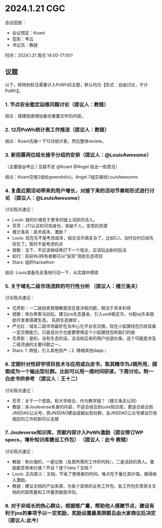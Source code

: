 # 2024.1.21 CGC

会议回放：

- 会议预定：Koant
- 签到：岑云
- 书记员：教链

时间：2024.1.21 周日 14:00-17:00?

## 议题

以下，除特别标注需要计入PoWh的主题，默认均为【形式：自由讨论，不计PoWh】。

### 1. 节点安全稳定运维问题讨论（提议人：教链）

结论：搭建指南增加备份重要文件的内容。

### 2. 12月PoWh统计表工作推进（提议人：教链）

结论：Koant先做一下12月统计表，然后整体review。

### 3. 新招募两位组长接手分组的安排（提议人：@LouisAwesome）

（主要是@岑云 | 见路不走 @Koant @Angel 给出一些意见）

结论：Koant交接2组给gwendol(c)。Angel 7组交接给LouisAwesome.

### 4. 复盘近期活动带来的用户增长，对接下来的活动节奏和形式进行讨论 （提议人：@LouisAwesome）

讨论观点速记：
- Louis: 链的价值在于更多的链上活跃的活人。
- 芳芳：JTI认证的可信身份，突破千人，宝贵的资源
- 楼兰渔夫：技术成本、激励？
- Louis: 现在先不是考虑成本，结合法币搞复杂了。比如CJ，当时合约已经先存在了。暂时不是考虑的点
- 煜歌：当下，不应该继续再打下一个铭文，应该玩出新的玩法
- 如行：目前WJ持有者都可以“投资”资助生态项目
- Stars: 组织hackathon

结论: Louis准备先去落地行动一下，从实践中摸索

### 5. 关于域名二级市场流转的可行性分析 （提议人：楼兰渔夫）

讨论观点速记：
- 花弄影：一二级拍卖我理解是现在是涉税问题，相当于资本利得
- 煜歌：举办黑客马拉松，建立jns生态基金，引入usdt稳定币，分配wj币来鼓励开发者搭建生态。 先把生态做好 。
- 严光红：域名二级市场最好在去中心化平台去交换。现在小狐狸钱包已经具备一定交换能力，只是说对方也是要使用这个小狐狸钱包和我们的链
- 花弄影：是的，没有生态的话，没法给后来的用户创造价值，这个可能是涉及二级流通的主要问题之一。
- Stars: 1. 跨链，引入其他资产；2. 移植其他dapp；

### 6. 定期针对性研学项目技术与应用或白皮书，取其精华为J链所用，探索成为一个输出型社群。比如可以用一周时间研读，下周讨论。附一白皮书供参考 （提议人：王十二）

讨论观点速记：
- 芳芳：关于一个思路，和大学结合，作为教学链？（楼兰渔夫认同）
- 教链：非Jouleverse本身的内容，不适合结合到core知识库，更适合结合到JNSDAO公众号，把JNSDAO建设成输出型社群，且JNSDAO公众号建设已有相应的工作机制可以支撑

### 7. Jouleverse知识库，贡献内容计入PoWh激励（提议修订WP specs，增补知识库建设工作包） （提议人：此今 教链）

讨论观点速记：
- 教链：有价值的，一是记账（及其所需的工作的代码），二是活跃的真人。激励能否带来价值？开会？提个idea？文档？
- Louis: 正向意义：文档，节省了使用者的时间。难点在于量化其价值。值得纳入激励。
- 教链：建议文档的产出来源，为各个具体的业务工作包，各工作包负责把关文档的内容质量和工作量贡献度评估。

### 8. 对于非组长的热心群众，根据推广量，帮助他人搭建节点，建设有利于jns的事项予以一定奖励，奖励设置最高限额且由大家商议后决定 （提议人:此今）


